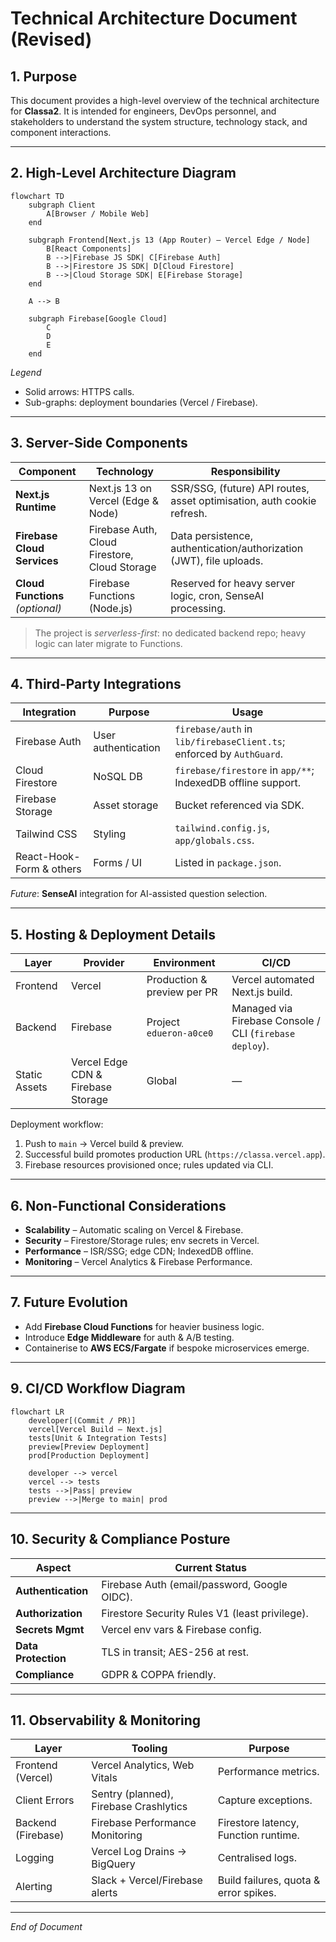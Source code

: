 # Technical Architecture Document (Revised)

## 1. Purpose
This document provides a high-level overview of the technical architecture for **Classa2**. It is intended for engineers, DevOps personnel, and stakeholders to understand the system structure, technology stack, and component interactions.

---

## 2. High-Level Architecture Diagram
```mermaid
flowchart TD
    subgraph Client
        A[Browser / Mobile Web]
    end

    subgraph Frontend[Next.js 13 (App Router) – Vercel Edge / Node]
        B[React Components]
        B -->|Firebase JS SDK| C[Firebase Auth]
        B -->|Firestore JS SDK| D[Cloud Firestore]
        B -->|Cloud Storage SDK| E[Firebase Storage]
    end

    A --> B

    subgraph Firebase[Google Cloud]
        C
        D
        E
    end
```
*Legend*
- Solid arrows: HTTPS calls.
- Sub-graphs: deployment boundaries (Vercel / Firebase).

---

## 3. Server-Side Components
| Component | Technology | Responsibility |
|-----------|------------|----------------|
| **Next.js Runtime** | Next.js 13 on Vercel (Edge & Node) | SSR/SSG, (future) API routes, asset optimisation, auth cookie refresh. |
| **Firebase Cloud Services** | Firebase Auth, Cloud Firestore, Cloud Storage | Data persistence, authentication/authorization (JWT), file uploads. |
| **Cloud Functions** *(optional)* | Firebase Functions (Node.js) | Reserved for heavy server logic, cron, SenseAI processing. |

> The project is *serverless-first*: no dedicated backend repo; heavy logic can later migrate to Functions.

---

## 4. Third-Party Integrations
| Integration | Purpose | Usage |
|-------------|---------|-------|
| Firebase Auth | User authentication | `firebase/auth` in `lib/firebaseClient.ts`; enforced by `AuthGuard`. |
| Cloud Firestore | NoSQL DB | `firebase/firestore` in `app/**`; IndexedDB offline support. |
| Firebase Storage | Asset storage | Bucket referenced via SDK. |
| Tailwind CSS | Styling | `tailwind.config.js`, `app/globals.css`. |
| React-Hook-Form & others | Forms / UI | Listed in `package.json`. |

_Future_: **SenseAI** integration for AI-assisted question selection.

---

## 5. Hosting & Deployment Details
| Layer | Provider | Environment | CI/CD |
|-------|----------|-------------|-------|
| Frontend | Vercel | Production & preview per PR | Vercel automated Next.js build. |
| Backend | Firebase | Project `edueron-a0ce0` | Managed via Firebase Console / CLI (`firebase deploy`). |
| Static Assets | Vercel Edge CDN & Firebase Storage | Global | — |

Deployment workflow:
1. Push to `main` → Vercel build & preview.
2. Successful build promotes production URL (`https://classa.vercel.app`).
3. Firebase resources provisioned once; rules updated via CLI.

---

## 6. Non-Functional Considerations
- **Scalability** – Automatic scaling on Vercel & Firebase.
- **Security** – Firestore/Storage rules; env secrets in Vercel.
- **Performance** – ISR/SSG; edge CDN; IndexedDB offline.
- **Monitoring** – Vercel Analytics & Firebase Performance.

---

## 7. Future Evolution
- Add **Firebase Cloud Functions** for heavier business logic.
- Introduce **Edge Middleware** for auth & A/B testing.
- Containerise to **AWS ECS/Fargate** if bespoke microservices emerge.

---


## 9. CI/CD Workflow Diagram
```mermaid
flowchart LR
    developer[(Commit / PR)]
    vercel[Vercel Build – Next.js]
    tests[Unit & Integration Tests]
    preview[Preview Deployment]
    prod[Production Deployment]

    developer --> vercel
    vercel --> tests
    tests -->|Pass| preview
    preview -->|Merge to main| prod
```

---

## 10. Security & Compliance Posture
| Aspect | Current Status |
|--------|---------------|
| **Authentication** | Firebase Auth (email/password, Google OIDC). |
| **Authorization** | Firestore Security Rules V1 (least privilege). |
| **Secrets Mgmt** | Vercel env vars & Firebase config. |
| **Data Protection** | TLS in transit; AES-256 at rest. |
| **Compliance** | GDPR & COPPA friendly. |

---

## 11. Observability & Monitoring
| Layer | Tooling | Purpose |
|-------|---------|---------|
| Frontend (Vercel) | Vercel Analytics, Web Vitals | Performance metrics. |
| Client Errors | Sentry (planned), Firebase Crashlytics | Capture exceptions. |
| Backend (Firebase) | Firebase Performance Monitoring | Firestore latency, Function runtime. |
| Logging | Vercel Log Drains → BigQuery | Centralised logs. |
| Alerting | Slack + Vercel/Firebase alerts | Build failures, quota & error spikes. |

---

*End of Document*
